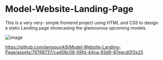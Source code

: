 # Model-Website-Landing-Page
This is a very very- simple frontend project using HTML  and CSS to design a static Landing page showcasing the glamourous upcoming models.

![image](https://github.com/iamsouvik9/Model-Website-Landing-Page/assets/79768737/ba420264-fce6-4861-8718-22a4a6fad661)




https://github.com/iamsouvik9/Model-Website-Landing-Page/assets/79768737/cad08c08-59fd-44ca-93d9-87eecd0f2e25

